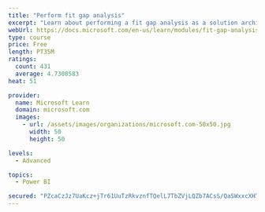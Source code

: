```yaml
---
title: "Perform fit gap analysis"
excerpt: "Learn about performing a fit gap analysis as a solution architect for Dynamics 365 and Microsoft Power Platform."
webUrl: https://docs.microsoft.com/en-us/learn/modules/fit-gap-analysis/
type: course
price: Free
length: PT35M
ratings:
  count: 431
  average: 4.7308583
heat: 51

provider:
  name: Microsoft Learn
  domain: microsoft.com
  images:
    - url: /assets/images/organizations/microsoft.com-50x50.jpg
      width: 50
      height: 50

levels:
  - Advanced

topics:
  - Power BI

secured: "PZcaCzJz7UaKcz+jTr61UuTzRkvznfTQelL7TbZVjLQZb7ACsS/QaSWxxcXHTXGyaAWzY3LhrG6xwTLiwCvYimxg+PdyrGOGpFfxSiQ4cCF7ax9Q6cGr5L0MTgOoE1I27fzQSfin0Apeu9SCQHYk1waCAxoW7OEbP8OQ83JpwY6ewtSMozvuIUrLQSxHUIVSJghEiTORWAXMAZr6I17NblJ6wQj8GoOsM+N73bM1IZ/jcVhudX19hvF+uJIvjsJnjdGvZFst8eiyy9uX4Z5Dj5wRXW5zYLUz6kPmktU/k0M1aO3h7uMhHyiIu0muQHffsz3KfLdUAbu2ShgaGv6RZhJgK3WqKV0d2Lg92TmMtcm4U/f88gvzWMiPd75iGimKcoZ19qdoaAQ82TGWCm/EVt2nLkUPfhuoPfyPm5Gw0AA=;aBty/gTbtQ0gzydhTQIDOQ=="
---
```



